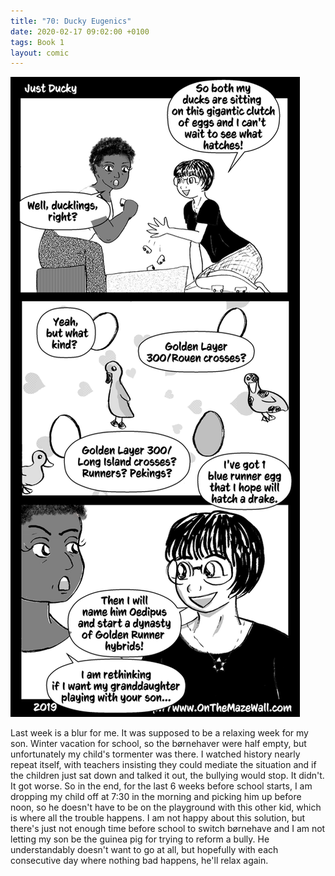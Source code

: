 ```yaml
---
title: "70: Ducky Eugenics"
date: 2020-02-17 09:02:00 +0100
tags: Book 1
layout: comic
---
```


![70: Ducky Eugenics](/comics/Book_1_-_070_Ducky_Eugenics.png)

Last week is a blur for me. It was supposed to be a relaxing week for my son. Winter vacation for school, so the børnehaver were half empty, but unfortunately my child's tormenter was there. I watched history nearly repeat itself, with teachers insisting they could mediate the situation and if the children just sat down and talked it out, the bullying would stop. It didn't. It got worse. So in the end, for the last 6 weeks before school starts, I am dropping my child off at 7:30 in the morning and picking him up before noon, so he doesn't have to be on the playground with this other kid, which is where all the trouble happens. I am not happy about this solution, but there's just not enough time before school to switch børnehave and I am not letting my son be the guinea pig for trying to reform a bully. He understandably doesn't want to go at all, but hopefully with each consecutive day where nothing bad happens, he'll relax again. 
